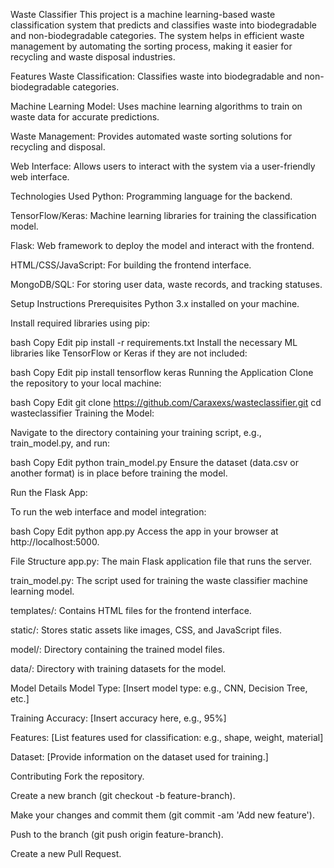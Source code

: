 Waste Classifier
This project is a machine learning-based waste classification system that predicts and classifies waste into biodegradable and non-biodegradable categories. The system helps in efficient waste management by automating the sorting process, making it easier for recycling and waste disposal industries.

Features
Waste Classification: Classifies waste into biodegradable and non-biodegradable categories.

Machine Learning Model: Uses machine learning algorithms to train on waste data for accurate predictions.

Waste Management: Provides automated waste sorting solutions for recycling and disposal.

Web Interface: Allows users to interact with the system via a user-friendly web interface.

Technologies Used
Python: Programming language for the backend.

TensorFlow/Keras: Machine learning libraries for training the classification model.

Flask: Web framework to deploy the model and interact with the frontend.

HTML/CSS/JavaScript: For building the frontend interface.

MongoDB/SQL: For storing user data, waste records, and tracking statuses.

Setup Instructions
Prerequisites
Python 3.x installed on your machine.

Install required libraries using pip:

bash
Copy
Edit
pip install -r requirements.txt
Install the necessary ML libraries like TensorFlow or Keras if they are not included:

bash
Copy
Edit
pip install tensorflow keras
Running the Application
Clone the repository to your local machine:

bash
Copy
Edit
git clone https://github.com/Caraxexs/wasteclassifier.git
cd wasteclassifier
Training the Model:

Navigate to the directory containing your training script, e.g., train_model.py, and run:

bash
Copy
Edit
python train_model.py
Ensure the dataset (data.csv or another format) is in place before training the model.

Run the Flask App:

To run the web interface and model integration:

bash
Copy
Edit
python app.py
Access the app in your browser at http://localhost:5000.

File Structure
app.py: The main Flask application file that runs the server.

train_model.py: The script used for training the waste classifier machine learning model.

templates/: Contains HTML files for the frontend interface.

static/: Stores static assets like images, CSS, and JavaScript files.

model/: Directory containing the trained model files.

data/: Directory with training datasets for the model.

Model Details
Model Type: [Insert model type: e.g., CNN, Decision Tree, etc.]

Training Accuracy: [Insert accuracy here, e.g., 95%]

Features: [List features used for classification: e.g., shape, weight, material]

Dataset: [Provide information on the dataset used for training.]

Contributing
Fork the repository.

Create a new branch (git checkout -b feature-branch).

Make your changes and commit them (git commit -am 'Add new feature').

Push to the branch (git push origin feature-branch).

Create a new Pull Request.


